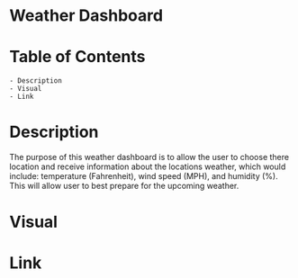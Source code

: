 # Weather Dashboard

# Table of Contents
    - Description
    - Visual
    - Link

# Description
The purpose of this weather dashboard is to allow the user to choose there location and receive information about the locations weather, which would include: temperature (Fahrenheit), wind speed (MPH), and humidity (%). This will allow user to best prepare for the upcoming weather. 

# Visual
# Link